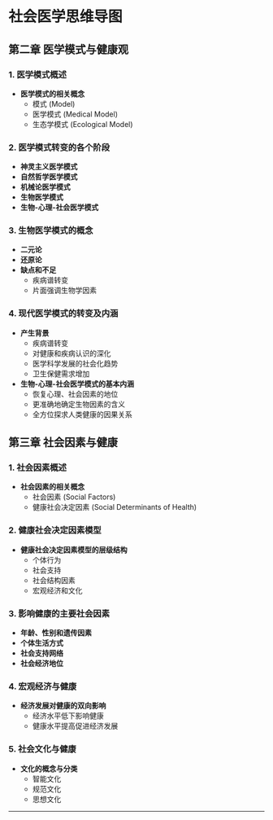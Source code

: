 
# 社会医学思维导图

## 第二章 医学模式与健康观

### 1. 医学模式概述
- **医学模式的相关概念**  
  - 模式 (Model)  
  - 医学模式 (Medical Model)  
  - 生态学模式 (Ecological Model)

### 2. 医学模式转变的各个阶段
- **神灵主义医学模式**  
- **自然哲学医学模式**  
- **机械论医学模式**  
- **生物医学模式**  
- **生物-心理-社会医学模式**

### 3. 生物医学模式的概念
- **二元论**  
- **还原论**  
- **缺点和不足**  
  - 疾病谱转变  
  - 片面强调生物学因素

### 4. 现代医学模式的转变及内涵
- **产生背景**  
  - 疾病谱转变  
  - 对健康和疾病认识的深化  
  - 医学科学发展的社会化趋势  
  - 卫生保健需求增加
- **生物-心理-社会医学模式的基本内涵**  
  - 恢复心理、社会因素的地位  
  - 更准确地确定生物因素的含义  
  - 全方位探求人类健康的因果关系

## 第三章 社会因素与健康

### 1. 社会因素概述
- **社会因素的相关概念**  
  - 社会因素 (Social Factors)  
  - 健康社会决定因素 (Social Determinants of Health)

### 2. 健康社会决定因素模型
- **健康社会决定因素模型的层级结构**
  - 个体行为  
  - 社会支持  
  - 社会结构因素  
  - 宏观经济和文化

### 3. 影响健康的主要社会因素
- **年龄、性别和遗传因素**  
- **个体生活方式**  
- **社会支持网络**  
- **社会经济地位**

### 4. 宏观经济与健康
- **经济发展对健康的双向影响**
  - 经济水平低下影响健康  
  - 健康水平提高促进经济发展

### 5. 社会文化与健康
- **文化的概念与分类**  
  - 智能文化  
  - 规范文化  
  - 思想文化

---

